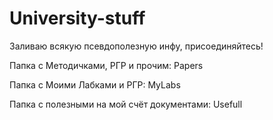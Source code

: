 # University-stuff

Заливаю всякую псевдополезную инфу, присоединяйтесь!

Папка с Методичками, РГР и прочим:
Papers

Папка с Моими Лабками и РГР:
MyLabs

Папка с полезными на мой счёт документами:
Usefull
